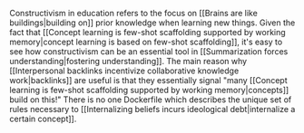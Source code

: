 ---
---

Constructivism in education refers to the focus on [[Brains are like buildings|building on]] prior knowledge when learning new things. Given the fact that [[Concept learning is few-shot scaffolding supported by working memory|concept learning is based on few-shot scaffolding]], it's easy to see how constructivism can be an essential tool in [[Summarization forces understanding|fostering understanding]]. The main reason why [[Interpersonal backlinks incentivize collaborative knowledge work|backlinks]] are useful is that they essentially signal "many [[Concept learning is few-shot scaffolding supported by working memory|concepts]] build on this!" There is no one Dockerfile which describes the unique set of rules necessary to [[Internalizing beliefs incurs ideological debt|internalize a certain concept]].